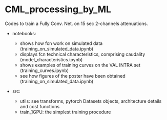 # CML_processing_by_ML
Codes to train a Fully Conv. Net. on 15 sec 2-channels attenuations.

- notebooks:
    - shows how fcn work on simulated data (training_on_simulated_data.ipynb)
    - displays fcn technical characteristics, comprising caudality (model_characteristics.ipynb)
    - shows examples of training curves on the VAL INTRA set (training_curves.ipynb)
    - see how figures of the poster have been obtained (training_on_simulated_data.ipynb)

- src:
    - utils: see transforms, pytorch Datasets objects, architecture details and cost functions 
    - train_1GPU: the simplest training procedure